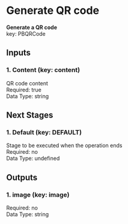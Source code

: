 # Generate QR code  
**Generate a QR code**  
key: PBQRCode  
## Inputs  
### 1. Content (key: content)  
QR code content  
Required: true  
Data Type: string   
## Next Stages  
### 1. Default (key: DEFAULT)  
Stage to be executed when the operation ends  
Required: no  
Data Type: undefined   
## Outputs  
### 1. image (key: image)  
  
Required: no  
Data Type: string 